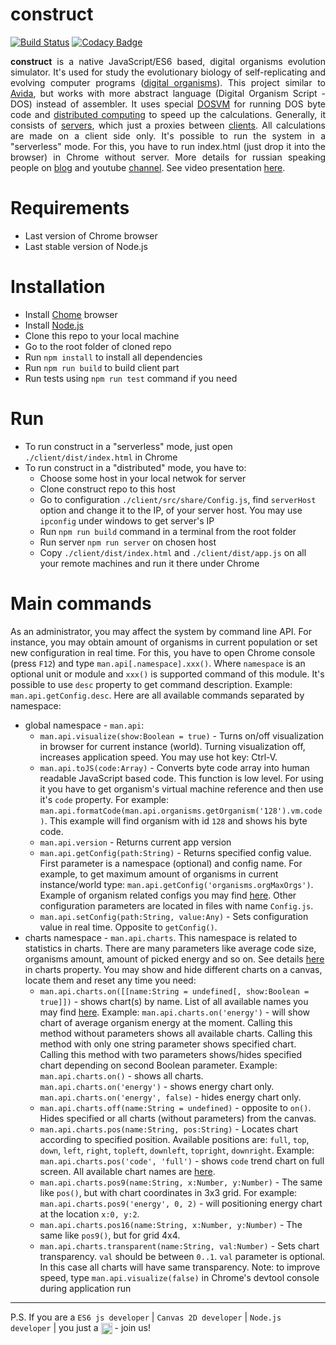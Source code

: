 # construct
[![Build Status](https://travis-ci.org/tmptrash/construct.svg?branch=master)](https://travis-ci.org/tmptrash/construct) [![Codacy Badge](https://api.codacy.com/project/badge/Grade/da2d5c5f53d04df79c9aae3599555b4e)](https://www.codacy.com/app/flatline/construct?utm_source=github.com&amp;utm_medium=referral&amp;utm_content=tmptrash/construct&amp;utm_campaign=Badge_Grade)

<p align="justify"><b>construct</b> is a native JavaScript/ES6 based, digital organisms evolution simulator. It's used for study the evolutionary biology of self-replicating and evolving computer programs (<a href="https://en.wikipedia.org/wiki/Digital_organism">digital organisms</a>). This project similar to <a href="https://en.wikipedia.org/wiki/Avida">Avida</a>, but works with more abstract language (Digital Organism Script - DOS) instead of assembler. It uses special <a href="https://github.com/tmptrash/construct/tree/master/client/src/jsvm">DOSVM</a> for running DOS byte code and <a href="https://en.wikipedia.org/wiki/Distributed_computing">distributed computing</a> to speed up the calculations. Generally, it consists of <a href="https://github.com/tmptrash/construct/tree/v0.2/server/src">servers</a>, which just a proxies between <a href="https://github.com/tmptrash/construct/tree/v0.2/client/src">clients</a>. All calculations are made on a client side only.  It's possible to run the system in a "serverless" mode. For this, you have to run index.html (just drop it into the browser) in Chrome without server. More details for russian speaking people on <a href="https://jevosite.wordpress.com">blog</a> and youtube <a href="https://www.youtube.com/playlist?list=PL1NiKjXMaBimPuybPIXkVuO1MYy53XcdW">channel</a>. See video presentation <a href="https://www.youtube.com/watch?v=9ykr9KzcKq8">here</a>.
</p>

# Requirements
- Last version of Chrome browser
- Last stable version of Node.js

# Installation
- Install [Chome](https://www.google.com/chrome/browser/desktop/index.html) browser
- Install [Node.js](https://nodejs.org/uk/)
- Clone this repo to your local machine
- Go to the root folder of cloned repo
- Run `npm install` to install all dependencies
- Run `npm run build` to build client part
- Run tests using `npm run test` command if you need

# Run
- To run construct in a "serverless" mode, just open `./client/dist/index.html` in Chrome
- To run construct in a "distributed" mode, you have to:
    - Choose some host in your local netwok for server
    - Clone construct repo to this host
    - Go to configuration `./client/src/share/Config.js`, find `serverHost` option and change it to the IP, of your server host. You may use `ipconfig` under windows to get server's IP
    - Run `npm run build` command in a terminal from the root folder
    - Run server `npm run server` on chosen host
    - Copy `./client/dist/index.html` and `./client/dist/app.js` on all your remote machines and run it there under Chrome

# Main commands
As an administrator, you may affect the system by command line API. For instance, you may obtain amount of organisms in current population or set new configuration in real time. For this, you have to open Chrome console (press `F12`) and type `man.api[.namespace].xxx()`. Where `namespace` is an optional unit or module and `xxx()` is supported command of this module. It's possible to use `desc` property to get command description. Example: `man.api.getConfig.desc`. Here are all available commands separated by namespace:
- global namespace - `man.api`:
  - `man.api.visualize(show:Boolean = true)` - Turns on/off visualization in browser for current instance (world). Turning visualization off, increases application speed. You may use hot key: Ctrl-V.
  - `man.api.toJS(code:Array)` - Converts byte code array into human readable JavaScript based code. This function is low level. For using it you have to get organism's virtual machine reference and then use it's `code` property. For example: `man.api.formatCode(man.api.organisms.getOrganism('128').vm.code)`. This example will find organism with id `128` and shows his byte code.
  - `man.api.version` - Returns current app version
  - `man.api.getConfig(path:String)` - Returns specified config value. First parameter is a namespace (optional) and config name. For example, to get maximum amount of organisms in current instance/world type: `man.api.getConfig('organisms.orgMaxOrgs')`. Example of organism related configs you may find [here](https://github.com/tmptrash/construct/blob/master/client/src/manager/plugins/organisms/Config.js). Other configuration parameters are located in files with name `Config.js`.
  - `man.api.setConfig(path:String, value:Any)` - Sets configuration value in real time. Opposite to `getConfig()`.
- charts namespace - `man.api.charts`. This namespace is related to statistics in charts. There are many parameters like average code size, organisms amount, amount of picked energy and so on. See details [here](https://github.com/tmptrash/construct/blob/master/client/src/manager/plugins/status/charts/Config.js) in charts property. You may show and hide different charts on a canvas, locate them and reset any time you need:
  - `man.api.charts.on([[name:String = undefined[, show:Boolean = true]])` - shows chart(s) by name. List of all available names you may find [here](https://github.com/tmptrash/construct/blob/master/client/src/manager/plugins/status/charts/Config.js). Example: `man.api.charts.on('energy')` - will show chart of average organism energy at the moment. Calling this method without parameters shows all available charts. Calling this method with only one string parameter shows specified chart. Calling this method with two parameters shows/hides specified chart depending on second Boolean parameter. Example: `man.api.charts.on()` - shows all charts. `man.api.charts.on('energy')` - shows energy chart only. `man.api.charts.on('energy', false)` - hides energy chart only.
  - `man.api.charts.off(name:String = undefined)` - opposite to `on()`. Hides specified or all charts (without parameters) from the canvas.
  - `man.api.charts.pos(name:String, pos:String)` - Locates chart according to specified position. Available positions are: `full`, `top`, `down`, `left`, `right`, `topleft`, `downleft`, `topright`, `downright`. Example: `man.api.charts.pos('code', 'full')` - shows `code` trend chart on full screen. All available chart names are [here](https://github.com/tmptrash/construct/blob/master/client/src/manager/plugins/status/charts/Config.js).
  - `man.api.charts.pos9(name:String, x:Number, y:Number)` - The same like `pos()`, but with chart coordinates in 3x3 grid. For example: `man.api.charts.pos9('energy', 0, 2)` - will positioning energy chart at the location `x:0, y:2`.
  - `man.api.charts.pos16(name:String, x:Number, y:Number)` - The same like `pos9()`, but for grid 4x4.
  - `man.api.charts.transparent(name:String, val:Number)` - Sets chart transparency. `val` should be between `0..1`. `val` parameter is optional. In this case all charts will have same transparency.
Note: to improve speed, type `man.api.visualize(false)` in Chrome's devtool console during application run
___
P.S. If you are a `ES6 js developer` | `Canvas 2D developer` | `Node.js developer` | you just a <img align="center" width="18" height="18" src="https://github.com/tmptrash/construct/raw/v0.2/assets/ninja-icon.png"> - join us!
